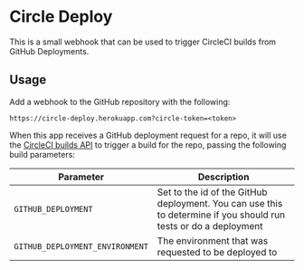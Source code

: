 # Circle Deploy

This is a small webhook that can be used to trigger CircleCI builds from GitHub Deployments.

## Usage

Add a webhook to the GitHub repository with the following:

```
https://circle-deploy.herokuapp.com?circle-token=<token>
```

When this app receives a GitHub deployment request for a repo, it will use the [CircleCI builds API](https://circleci.com/docs/nightly-builds) to trigger a build for the repo, passing the following build parameters:

Parameter | Description
----------|------------
`GITHUB_DEPLOYMENT` | Set to the id of the GitHub deployment. You can use this to determine if you should run tests or do a deployment
`GITHUB_DEPLOYMENT_ENVIRONMENT` | The environment that was requested to be deployed to
